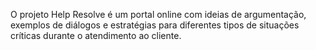 O projeto Help Resolve é um portal online com ideias de argumentação, exemplos de diálogos e estratégias para diferentes tipos de situações críticas durante o atendimento ao cliente. 
